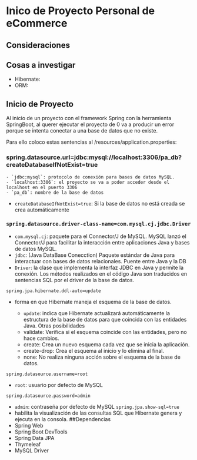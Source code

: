 # Inico de Proyecto Personal de eCommerce

## Consideraciones
## Cosas a investigar
- Hibernate: 
- ORM:
 
## Inicio de Proyecto
Al inicio de un proyecto con el framework Spring con la herramienta SpringBoot, al querer ejecutar el proyecto de 0 va a producir un error porque se intenta conectar a una base de datos que no existe. 

   Para ello coloco estas sentencias al /resources/application.properties:
### spring.datasource.url=jdbc:mysql://localhost:3306/pa_db?createDatabaseIfNotExist=true
    - `jdbc:mysql`: protocolo de conexión para bases de datos MySQL. 
    - `localhost:3306`: el proyecto se va a poder acceder desde el localhost en el puerto 3306
    - `pa_db`: nombre de la base de datos
   - `createDatabaseIfNotExist=true`: Si la base de datos no está creada se crea automáticamente 
### `spring.datasource.driver-class-name=com.mysql.cj.jdbc.Driver`
 
   - `com.mysql.cj`: paquete para el Connector/J de MySQL. MySQL lanzó el Connector/J para facilitar la interacción entre aplicaciones Java y bases de datos MySQL.
   - `jdbc`: (Java DataBase Conecction) Paquete estándar de Java para interactuar con bases de datos relacionales. Puente entre Java y la DB
   - `Driver`: la clase que implementa la interfaz JDBC en Java y permite la conexión. Los métodos realizados en el código Java son traducidos en sentencias SQL por el driver de la base de datos.

`spring.jpa.hibernate.ddl-auto=update`
   - forma en que Hibernate maneja el esquema de la base de datos. 

      - `update`: indica que Hibernate actualizará automáticamente la estructura de la base de datos para que coincida con las entidades Java.
    Otras posibilidades
     - validate: Verifica si el esquema coincide con las entidades, pero no hace cambios.
     - create: Crea un nuevo esquema cada vez que se inicia la aplicación.
     - create-drop: Crea el esquema al inicio y lo elimina al final.
     - none: No realiza ninguna acción sobre el esquema de la base de datos.

 `spring.datasource.username=root` 
   - `root`: usuario por defecto de MySQL

 `spring.datasource.password=admin`
   - `admin`: contraseña por defecto de MySQL 
 `spring.jpa.show-sql=true`
   - habilita la visualización de las consultas SQL que Hibernate genera y ejecuta en la consola.
##Dependencias
 - Spring Web
 - Spring Boot DevTools
 - Spring Data JPA
 - Thymeleaf
 - MySQL Driver